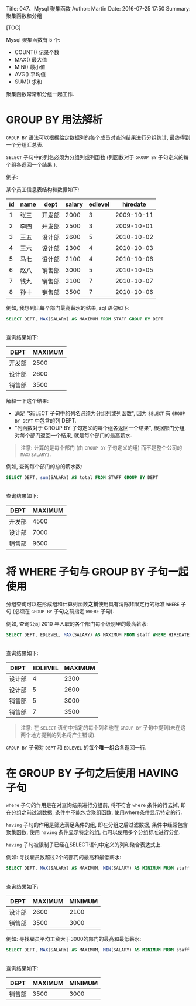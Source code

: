 Title: 047、Mysql 聚集函数
Author: Martin
Date: 2016-07-25 17:50
Summary: 聚集函数和分组

[TOC]

Mysql 聚集函数有 5 个:

- COUNT() 记录个数
- MAX() 最大值
- MIN() 最小值
- AVG() 平均值
- SUM() 求和

聚集函数常常和分组一起工作.

# GROUP BY 用法解析
`GROUP BY` 语法可以根据给定数据列的每个成员对查询结果进行分组统计, 最终得到一个分组汇总表.

`SELECT` 子句中的列名必须为分组列或列函数 (列函数对于 `GROUP BY` 子句定义的每个组各返回一个结果.).

例子:

某个员工信息表结构和数据如下:

| id | name |  dept  | salary | edlevel |  hiredate  |
|----|------|--------|--------|---------|------------|
|  1 | 张三 | 开发部 |   2000 |       3 | 2009-10-11 |
|  2 | 李四 | 开发部 |   2500 |       3 | 2009-10-01 |
|  3 | 王五 | 设计部 |   2600 |       5 | 2010-10-02 |
|  4 | 王六 | 设计部 |   2300 |       4 | 2010-10-03 |
|  5 | 马七 | 设计部 |   2100 |       4 | 2010-10-06 |
|  6 | 赵八 | 销售部 |   3000 |       5 | 2010-10-05 |
|  7 | 钱九 | 销售部 |   3100 |       7 | 2010-10-07 |
|  8 | 孙十 | 销售部 |   3500 |       7 | 2010-10-06 |


例如, 我想列出每个部门最高薪水的结果, sql 语句如下:

```sql
SELECT DEPT, MAX(SALARY) AS MAXIMUM FROM STAFF GROUP BY DEPT
```
<br>
查询结果如下:

|  DEPT  | MAXIMUM |
|--------|---------|
| 开发部 |    2500 |
| 设计部 |    2600 |
| 销售部 |    3500 |

解释一下这个结果:

- 满足 "SELECT 子句中的列名必须为分组列或列函数", 因为 `SELECT` 有 `GROUP BY DEPT` 中包含的列 DEPT.
- "列函数对于 GROUP BY 子句定义的每个组各返回一个结果", 根据部门分组, 对每个部门返回一个结果, 就是每个部门的最高薪水.

> 注意: 计算的是每个部门 (由 `GROUP BY` 子句定义的组) 而不是整个公司的 `MAX(SALARY)`.

例如, 查询每个部门的总的薪水数:

```sql
SELECT DEPT, sum(SALARY) AS total FROM STAFF GROUP BY DEPT
```
<br>
查询结果如下:

|  DEPT  | MAXIMUM |
|--------|---------|
| 开发部 |    4500 |
| 设计部 |    7000 |
| 销售部 |    9600 |

# 将 WHERE 子句与 GROUP BY 子句一起使用
分组查询可以在形成组和计算列函数**之前**使用具有消除非限定行的标准 `WHERE` 子句 (必须在 `GROUP BY` 子句之前指定 `WHERE` 子句).

例如, 查询公司 2010 年入职的各个部门每个级别里的最高薪水:

```sql
SELECT DEPT, EDLEVEL, MAX(SALARY) AS MAXIMUM FROM staff WHERE HIREDATE > '2010-01-01' GROUP BY DEPT, EDLEVEL ORDER BY DEPT, EDLEVEL
```
<br>
查询结果如下:

|  DEPT  | EDLEVEL | MAXIMUM |
|--------|---------|---------|
| 设计部 |       4 |    2300 |
| 设计部 |       5 |    2600 |
| 销售部 |       5 |    3000 |
| 销售部 |       7 |    3500 |

> 注意: 在 `SELECT` 语句中指定的每个列名也在 `GROUP BY` 子句中提到(未在这两个地方提到的列名将产生错误).

`GROUP BY` 子句对 `DEPT` 和 `EDLEVEL` 的每个**唯一组合**各返回一行.

# 在 GROUP BY 子句之后使用 HAVING 子句
`where` 子句的作用是在对查询结果进行分组前, 将不符合 `where` 条件的行去掉, 即在分组之前过滤数据, 条件中不能包含聚组函数, 使用where条件显示特定的行.

`having` 子句的作用是筛选满足条件的组, 即在分组之后过滤数据, 条件中经常包含聚集函数, 使用 `having` 条件显示特定的组, 也可以使用多个分组标准进行分组.

`having` 子句被限制子已经在SELECT语句中定义的列和聚合表达式上.

例如: 寻找雇员数超过2个的部门的最高和最低薪水:

```sql
SELECT DEPT, MAX(SALARY) AS MAXIMUM, MIN(SALARY) AS MINIMUM FROM staff GROUP BY DEPT HAVING COUNT(*) >2 ORDER BY DEPT
```
<br>
查询结果如下:

|  DEPT  | MAXIMUM | MINIMUM |
|--------|---------|---------|
| 设计部 |    2600 |    2100 |
| 销售部 |    3500 |    3000 |

例如: 寻找雇员平均工资大于3000的部门的最高和最低薪水:

```sql
SELECT DEPT, MAX(SALARY) AS MAXIMUM, MIN(SALARY) AS MINIMUM FROM staff GROUP BY DEPT HAVING AVG(SALARY) >3000 ORDER BY DEPT
```
<br>
查询结果如下:

|  DEPT  | MAXIMUM | MINIMUM |
|--------|---------|---------|
| 销售部 |    3500 |    3000 |
